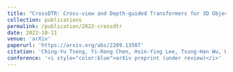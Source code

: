 ```yaml
---
title: "CrossDTR: Cross-view and Depth-guided Transformers for 3D Object Detection"
collection: publications
permalink: /publication/2022-crossdtr
date: 2022-10-11
venue: 'arXiv'
paperurl: 'https://arxiv.org/abs/2209.13507'
citation: 'Ching-Yu Tseng, Yi-Rong Chen, Hsin-Ying Lee, Tsung-Han Wu, Wen-Chin Chen, and Winston H. Hsu'
conference: '<i style="color:blue">arXiv preprint (under review)</i>'
---
```

